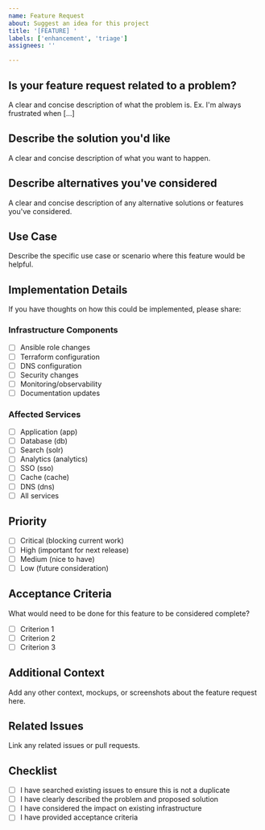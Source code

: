 ```yaml
---
name: Feature Request
about: Suggest an idea for this project
title: '[FEATURE] '
labels: ['enhancement', 'triage']
assignees: ''

---
```


## Is your feature request related to a problem?
A clear and concise description of what the problem is. Ex. I'm always frustrated when [...]

## Describe the solution you'd like
A clear and concise description of what you want to happen.

## Describe alternatives you've considered
A clear and concise description of any alternative solutions or features you've considered.

## Use Case
Describe the specific use case or scenario where this feature would be helpful.

## Implementation Details
If you have thoughts on how this could be implemented, please share:

### Infrastructure Components
- [ ] Ansible role changes
- [ ] Terraform configuration
- [ ] DNS configuration
- [ ] Security changes
- [ ] Monitoring/observability
- [ ] Documentation updates

### Affected Services
- [ ] Application (app)
- [ ] Database (db)
- [ ] Search (solr)
- [ ] Analytics (analytics)
- [ ] SSO (sso)
- [ ] Cache (cache)
- [ ] DNS (dns)
- [ ] All services

## Priority
- [ ] Critical (blocking current work)
- [ ] High (important for next release)
- [ ] Medium (nice to have)
- [ ] Low (future consideration)

## Acceptance Criteria
What would need to be done for this feature to be considered complete?
- [ ] Criterion 1
- [ ] Criterion 2
- [ ] Criterion 3

## Additional Context
Add any other context, mockups, or screenshots about the feature request here.

## Related Issues
Link any related issues or pull requests.

## Checklist
- [ ] I have searched existing issues to ensure this is not a duplicate
- [ ] I have clearly described the problem and proposed solution
- [ ] I have considered the impact on existing infrastructure
- [ ] I have provided acceptance criteria